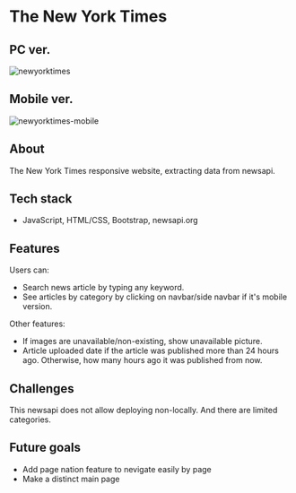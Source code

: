 # The New York Times

## PC ver.

![newyorktimes](https://user-images.githubusercontent.com/75292532/200423958-e0dcb0d1-2f46-48db-b83d-37270ca4dd70.gif)

## Mobile ver.
![newyorktimes-mobile](https://user-images.githubusercontent.com/75292532/200424775-c45cfc00-7928-4c9f-9b10-2307cb67e6bc.gif)


## About

The New York Times responsive website, extracting data from newsapi.


## Tech stack

* JavaScript, HTML/CSS, Bootstrap, newsapi.org


## Features

Users can:
* Search news article by typing any keyword.
* See articles by category by clicking on navbar/side navbar if it's mobile version.

Other features:
* If images are unavailable/non-existing, show unavailable picture.
* Article uploaded date if the article was published more than 24 hours ago. Otherwise, how many hours ago it was published from now.


## Challenges

This newsapi does not allow deploying non-locally. And there are limited categories.


## Future goals

* Add page nation feature to nevigate easily by page
* Make a distinct main page 
